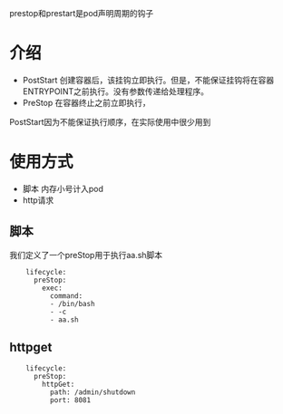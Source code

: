 prestop和prestart是pod声明周期的钩子

# 介绍

- PostStart 创建容器后，该挂钩立即执行。但是，不能保证挂钩将在容器ENTRYPOINT之前执行。没有参数传递给处理程序。
- PreStop 在容器终止之前立即执行，

PostStart因为不能保证执行顺序，在实际使用中很少用到
# 使用方式

- 脚本 内存小号计入pod
- http请求

## 脚本

我们定义了一个preStop用于执行aa.sh脚本

```
    lifecycle:
      preStop:
        exec:
          command:
          - /bin/bash
          - -c
          - aa.sh
```

## httpget

```
    lifecycle:
      preStop:
        httpGet:
          path: /admin/shutdown
          port: 8081
```